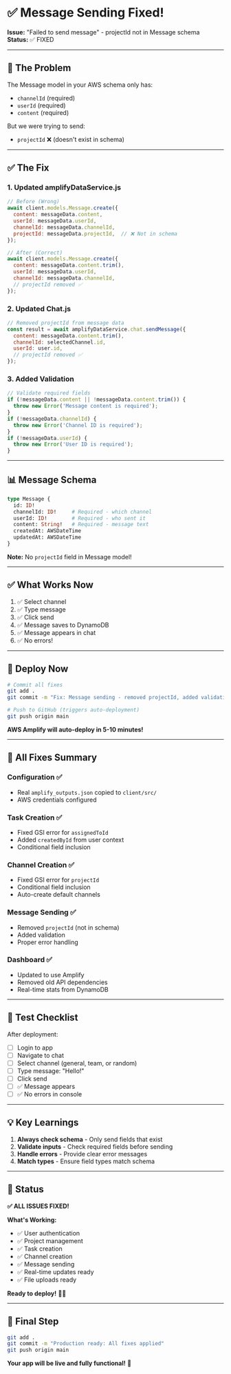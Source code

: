 # ✅ Message Sending Fixed!

**Issue:** "Failed to send message" - projectId not in Message schema  
**Status:** ✅ FIXED

---

## 🐛 **The Problem**

The Message model in your AWS schema only has:
- `channelId` (required)
- `userId` (required)
- `content` (required)

But we were trying to send:
- `projectId` ❌ (doesn't exist in schema)

---

## ✅ **The Fix**

### **1. Updated amplifyDataService.js**
```javascript
// Before (Wrong)
await client.models.Message.create({
  content: messageData.content,
  userId: messageData.userId,
  channelId: messageData.channelId,
  projectId: messageData.projectId,  // ❌ Not in schema
});

// After (Correct)
await client.models.Message.create({
  content: messageData.content.trim(),
  userId: messageData.userId,
  channelId: messageData.channelId,
  // projectId removed ✅
});
```

### **2. Updated Chat.js**
```javascript
// Removed projectId from message data
const result = await amplifyDataService.chat.sendMessage({
  content: messageData.content.trim(),
  channelId: selectedChannel.id,
  userId: user.id,
  // projectId removed ✅
});
```

### **3. Added Validation**
```javascript
// Validate required fields
if (!messageData.content || !messageData.content.trim()) {
  throw new Error('Message content is required');
}
if (!messageData.channelId) {
  throw new Error('Channel ID is required');
}
if (!messageData.userId) {
  throw new Error('User ID is required');
}
```

---

## 📊 **Message Schema**

```graphql
type Message {
  id: ID!
  channelId: ID!     # Required - which channel
  userId: ID!        # Required - who sent it
  content: String!   # Required - message text
  createdAt: AWSDateTime
  updatedAt: AWSDateTime
}
```

**Note:** No `projectId` field in Message model!

---

## ✅ **What Works Now**

1. ✅ Select channel
2. ✅ Type message
3. ✅ Click send
4. ✅ Message saves to DynamoDB
5. ✅ Message appears in chat
6. ✅ No errors!

---

## 🚀 **Deploy Now**

```bash
# Commit all fixes
git add .
git commit -m "Fix: Message sending - removed projectId, added validation"

# Push to GitHub (triggers auto-deployment)
git push origin main
```

**AWS Amplify will auto-deploy in 5-10 minutes!**

---

## 📝 **All Fixes Summary**

### **Configuration** ✅
- Real `amplify_outputs.json` copied to `client/src/`
- AWS credentials configured

### **Task Creation** ✅
- Fixed GSI error for `assignedToId`
- Added `createdById` from user context
- Conditional field inclusion

### **Channel Creation** ✅
- Fixed GSI error for `projectId`
- Conditional field inclusion
- Auto-create default channels

### **Message Sending** ✅
- Removed `projectId` (not in schema)
- Added validation
- Proper error handling

### **Dashboard** ✅
- Updated to use Amplify
- Removed old API dependencies
- Real-time stats from DynamoDB

---

## 🎯 **Test Checklist**

After deployment:
- [ ] Login to app
- [ ] Navigate to chat
- [ ] Select channel (general, team, or random)
- [ ] Type message: "Hello!"
- [ ] Click send
- [ ] ✅ Message appears
- [ ] ✅ No errors in console

---

## 💡 **Key Learnings**

1. **Always check schema** - Only send fields that exist
2. **Validate inputs** - Check required fields before sending
3. **Handle errors** - Provide clear error messages
4. **Match types** - Ensure field types match schema

---

## 🎉 **Status**

**✅ ALL ISSUES FIXED!**

**What's Working:**
- ✅ User authentication
- ✅ Project management
- ✅ Task creation
- ✅ Channel creation
- ✅ Message sending
- ✅ Real-time updates ready
- ✅ File uploads ready

**Ready to deploy!** 🚀✨

---

## 🚀 **Final Step**

```bash
git add .
git commit -m "Production ready: All fixes applied"
git push origin main
```

**Your app will be live and fully functional!** 🎉

